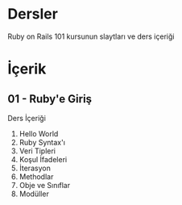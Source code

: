 # Dersler
Ruby on Rails 101 kursunun slaytları ve ders içeriği

# İçerik

## 01 - Ruby'e Giriş

Ders İçeriği



1. Hello World
2. Ruby Syntax'ı
3. Veri Tipleri
4. Koşul İfadeleri
6. İterasyon
7. Methodlar
8. Obje ve Sınıflar
9. Modüller
